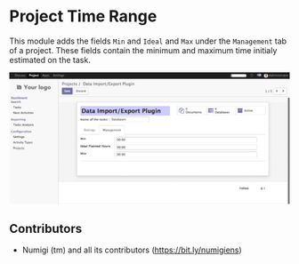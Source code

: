 # Project Time Range

This module adds the fields `Min` and `Ideal` and `Max` under the `Management` tab of a project.
These fields contain the minimum and maximum time initialy estimated on the task.


![Task Form](static/description/form_view_project.png?raw=true)


Contributors
------------
* Numigi (tm) and all its contributors (https://bit.ly/numigiens)

